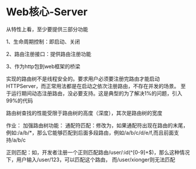 # Web核心-Server

从特性上看，至少要提供三部分功能

1、生命周期控制：即启动、关闭

2、路由注册接口：提供路由注册功能

3、作为http包到web框架的桥梁

实现的路由树不是线程安全的。要求用户必须要注册完路由才能启动HTTPServer，而正常用法都是在启动之依次注册路由，不存在并发的场景。
至于运行期间动态注册路由，没必要支持。这是典型的为了解决1%的问题，引入99%的代码

路由树查找的性能受限于路由树的高度（深度），其次是路由树的宽度


作业：
加强路由树功能：
通配符匹配：修改为，如果通配符出现在路由的末尾，例如:/a/b/*，那么它能够匹配到后面多段路由，例如/a/b/c/d/e/f,而且前面支持/a/b/c

正则匹配：如，开发者注册一个正则匹配路由/user/:id(^[0-9]+$)，那么这种情况下，用户输入/user/123，可以匹配这个路由，
而/user/xionger则无法匹配